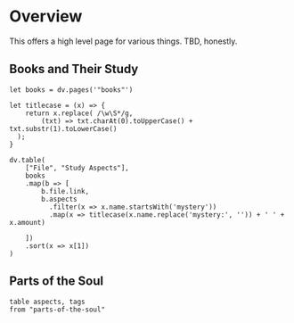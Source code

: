 # Overview
This offers a high level page for various things. 
TBD, honestly. 


## Books and Their Study
```dataviewjs 
let books = dv.pages('"books"')

let titlecase = (x) => {
	return x.replace( /\w\S*/g,
	    (txt) => txt.charAt(0).toUpperCase() + txt.substr(1).toLowerCase()
  );
}

dv.table(
	["File", "Study Aspects"], 
	books
	.map(b => [
		b.file.link,
		b.aspects
		  .filter(x => x.name.startsWith('mystery'))
		  .map(x => titlecase(x.name.replace('mystery:', '')) + ' ' + x.amount)
		  
	])
	.sort(x => x[1])
)
```


## Parts of the Soul

```dataview
table aspects, tags
from "parts-of-the-soul"

```